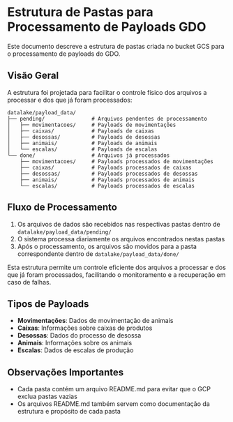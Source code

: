 # Estrutura de Pastas para Processamento de Payloads GDO

Este documento descreve a estrutura de pastas criada no bucket GCS para o processamento de payloads do GDO.

## Visão Geral

A estrutura foi projetada para facilitar o controle físico dos arquivos a processar e dos que já foram processados:

```
datalake/payload_data/
├── pending/               # Arquivos pendentes de processamento
│   ├── movimentacoes/     # Payloads de movimentações
│   ├── caixas/            # Payloads de caixas
│   ├── desossas/          # Payloads de desossas
│   ├── animais/           # Payloads de animais
│   └── escalas/           # Payloads de escalas
└── done/                  # Arquivos já processados
    ├── movimentacoes/     # Payloads processados de movimentações
    ├── caixas/            # Payloads processados de caixas
    ├── desossas/          # Payloads processados de desossas
    ├── animais/           # Payloads processados de animais
    └── escalas/           # Payloads processados de escalas
```

## Fluxo de Processamento

1. Os arquivos de dados são recebidos nas respectivas pastas dentro de `datalake/payload_data/pending/`
2. O sistema processa diariamente os arquivos encontrados nestas pastas
3. Após o processamento, os arquivos são movidos para a pasta correspondente dentro de `datalake/payload_data/done/`

Esta estrutura permite um controle eficiente dos arquivos a processar e dos que já foram processados, facilitando o monitoramento e a recuperação em caso de falhas.

## Tipos de Payloads

- **Movimentações**: Dados de movimentação de animais
- **Caixas**: Informações sobre caixas de produtos
- **Desossas**: Dados do processo de desossa
- **Animais**: Informações sobre os animais
- **Escalas**: Dados de escalas de produção

## Observações Importantes

- Cada pasta contém um arquivo README.md para evitar que o GCP exclua pastas vazias
- Os arquivos README.md também servem como documentação da estrutura e propósito de cada pasta

